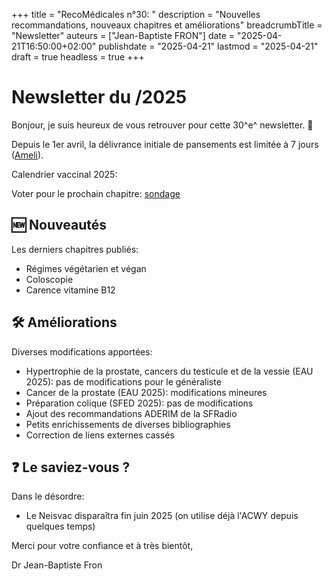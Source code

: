 +++
title = "RecoMédicales n°30: "
description = "Nouvelles recommandations, nouveaux chapitres et améliorations"
breadcrumbTitle = "Newsletter"
auteurs = ["Jean-Baptiste FRON"]
date = "2025-04-21T16:50:00+02:00"
publishdate = "2025-04-21"
lastmod = "2025-04-21"
draft = true
headless = true
+++

# Newsletter du /2025

Bonjour, je suis heureux de vous retrouver pour cette 30^e^ newsletter. 📰

Depuis le 1er avril, la délivrance initiale de pansements est limitée à 7 jours ([Ameli](https://www.ameli.fr/medecin/actualites/pansements-leur-premiere-delivrance-est-limitee-7-jours-depuis-le-1er-avril)).

Calendrier vaccinal 2025: 

Voter pour le prochain chapitre: [sondage](https://forms.gle/QAvPbsQwrJpW4nKH8)

## 🆕 Nouveautés

Les derniers chapitres publiés:

- Régimes végétarien et végan
- Coloscopie
- Carence vitamine B12

## 🛠️ Améliorations

Diverses modifications apportées:

- Hypertrophie de la prostate, cancers du testicule et de la vessie (EAU 2025): pas de modifications pour le généraliste
- Cancer de la prostate (EAU 2025): modifications mineures
- Préparation colique (SFED 2025): pas de modifications
- Ajout des recommandations ADERIM de la SFRadio
- Petits enrichissements de diverses bibliographies
- Correction de liens externes cassés

## ❓ Le saviez-vous ?

Dans le désordre:

- Le Neisvac disparaîtra fin juin 2025 (on utilise déjà l'ACWY depuis quelques temps)

Merci pour votre confiance et à très bientôt,

Dr Jean-Baptiste Fron
